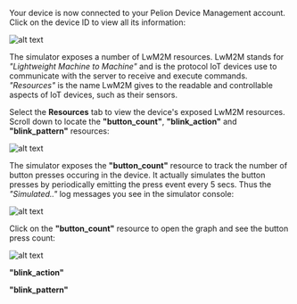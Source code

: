 Your device is now connected to your Pelion Device Management account. Click on the device ID to view all its information:

![alt text](https://i.ibb.co/Mcn0yCx/portal-device-list.png "Simulator")


The simulator exposes a number of LwM2M resources. LwM2M stands for _"Lightweight Machine to Machine"_ and is the protocol IoT devices use to communicate with the server to receive and execute commands. _"Resources"_ is the name LwM2M gives to the readable and controllable aspects of IoT devices, such as their sensors.

Select the **Resources** tab to view the device's exposed LwM2M resources. Scroll down to locate the **"button_count"**, **"blink_action"** and **"blink_pattern"** resources:

![alt text](https://i.ibb.co/FBLXdxy/portal-resources.png "Simulator")

The simulator exposes the **"button_count"** resource to track the number of button presses occuring in the device. It actually simulates the button presses by periodically emitting the press event every 5 secs. Thus the _"Simulated.."_ log messages you see in the simulator console:

![alt text](https://i.ibb.co/d4bKHHK/portal-console-simulated.png "Console")

Click on the **"button_count"** resource to open the graph and see the button press count:

![alt text](https://i.ibb.co/XZr5D07/portal-button-count-graph.png "Button Count")



**"blink_action"** 


**"blink_pattern"**